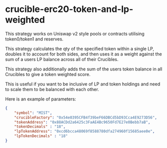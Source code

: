 # crucible-erc20-token-and-lp-weighted

This strategy works on Uniswap v2 style pools or contracts utilising token0/token1 and reserves.

This strategy calculates the qty of the specified token within a single LP, doubles it to account for both sides, and then uses it as a weight against the sum of a users LP balance across all of their Crucibles.

This strategy also additionally adds the sum of the users token balance in all Crucibles to give a token weighted score.

This is useful if you want to be inclusive of LP and token holdings and need to scale them to be balanced with each other.

Here is an example of parameters:

```json
{
    "symbol": "MIST",
    "crucibleFactory": "0x54e0395CFB4f39beF66DBCd5bD93Cca4E9273D56",
    "tokenAddress": "0x88ACDd2a6425c3FaAE4Bc9650Fd7E27e0Bebb7aB",
    "tokenDecimals" : "18",
    "lpTokenAddress": "0xcd6bcca48069f8588780dfa274960f15685aee0e",
    "lpTokenDecimals" : "18"
}
```
